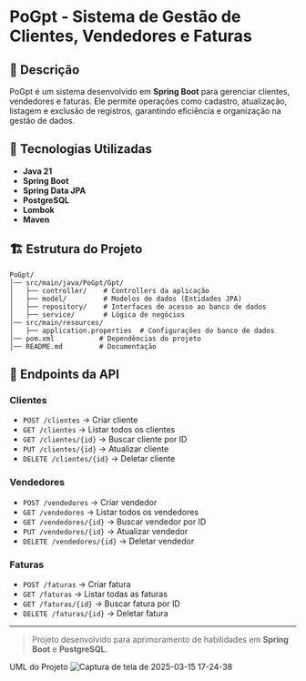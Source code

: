 # PoGpt - Sistema de Gestão de Clientes, Vendedores e Faturas

## 📌 Descrição

PoGpt é um sistema desenvolvido em **Spring Boot** para gerenciar clientes, vendedores e faturas. Ele permite operações como cadastro, atualização, listagem e exclusão de registros, garantindo eficiência e organização na gestão de dados.

## 🚀 Tecnologias Utilizadas

- **Java 21**
- **Spring Boot**
- **Spring Data JPA**
- **PostgreSQL**
- **Lombok**
- **Maven**

## 🏗 Estrutura do Projeto

```
PoGpt/
│── src/main/java/PoGpt/Gpt/
│   ├── controller/    # Controllers da aplicação
│   ├── model/         # Modelos de dados (Entidades JPA)
│   ├── repository/    # Interfaces de acesso ao banco de dados
│   ├── service/       # Lógica de negócios
│── src/main/resources/
│   ├── application.properties  # Configurações do banco de dados
│── pom.xml           # Dependências do projeto
│── README.md         # Documentação
```

## 📌 Endpoints da API

### Clientes
- `POST /clientes` → Criar cliente
- `GET /clientes` → Listar todos os clientes
- `GET /clientes/{id}` → Buscar cliente por ID
- `PUT /clientes/{id}` → Atualizar cliente
- `DELETE /clientes/{id}` → Deletar cliente

### Vendedores
- `POST /vendedores` → Criar vendedor
- `GET /vendedores` → Listar todos os vendedores
- `GET /vendedores/{id}` → Buscar vendedor por ID
- `PUT /vendedores/{id}` → Atualizar vendedor
- `DELETE /vendedores/{id}` → Deletar vendedor

### Faturas
- `POST /faturas` → Criar fatura
- `GET /faturas` → Listar todas as faturas
- `GET /faturas/{id}` → Buscar fatura por ID
- `DELETE /faturas/{id}` → Deletar fatura

---
> Projeto desenvolvido para aprimoramento de habilidades em **Spring Boot** e **PostgreSQL**.

UML do Projeto 
![Captura de tela de 2025-03-15 17-24-38](https://github.com/user-attachments/assets/8293a81f-5bf0-4c35-b105-6bd94df20644)
